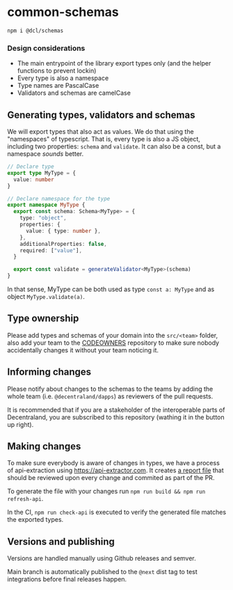 # common-schemas

```
npm i @dcl/schemas
```

### Design considerations

- The main entrypoint of the library export types only (and the helper functions to prevent lockin)
- Every type is also a namespace
- Type names are PascalCase
- Validators and schemas are camelCase

## Generating types, validators and schemas

We will export types that also act as values. We do that using the "namespaces" of typescript. That is, every type is also a JS object, including two properties: `schema` and `validate`. It can also be a const, but a namespace _sounds_ better.

```ts
// Declare type
export type MyType = {
  value: number
}

// Declare namespace for the type
export namespace MyType {
  export const schema: Schema<MyType> = {
    type: "object",
    properties: {
      value: { type: number },
    },
    additionalProperties: false,
    required: ["value"],
  }

  export const validate = generateValidator<MyType>(schema)
}
```

In that sense, MyType can be both used as type `const a: MyType` and as object `MyType.validate(a)`.

## Type ownership

Please add types and schemas of your domain into the `src/<team>` folder, also add your team to the [CODEOWNERS](.github/CODEOWNERS) repository to make sure nobody accidentally changes it without your team noticing it.

## Informing changes

Please notify about changes to the schemas to the teams by adding the whole team (i.e. `@decentraland/dapps`) as reviewers of the pull requests.

It is recommended that if you are a stakeholder of the interoperable parts of Decentraland, you are subscribed to this repository (wathing it in the button up right).

## Making changes

To make sure everybody is aware of changes in types, we have a process of api-extraction using https://api-extractor.com. It creates [a report file](report/schemas.api.md) that should be reviewed upon every change and commited as part of the PR.

To generate the file with your changes run `npm run build && npm run refresh-api`.

In the CI, `npm run check-api` is executed to verify the generated file matches the exported types.

## Versions and publishing

Versions are handled manually using Github releases and semver.

Main branch is automatically published to the `@next` dist tag to test integrations before final releases happen.
